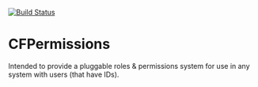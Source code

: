 [![Build Status](https://travis-ci.org/TeamCFAdvance/cfpermissions.png?branch=master)](https://travis-ci.org/TeamCFAdvance/cfpermissions)
# CFPermissions

Intended to provide a pluggable roles & permissions system for use in any system with users (that have IDs).
